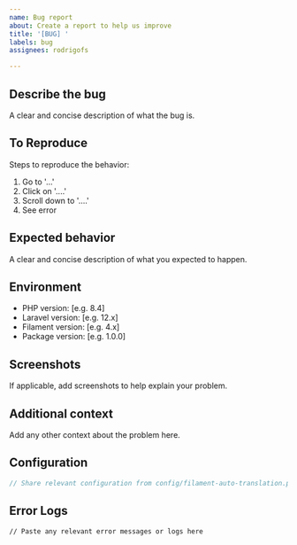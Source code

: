 ```yaml
---
name: Bug report
about: Create a report to help us improve
title: '[BUG] '
labels: bug
assignees: rodrigofs

---
```


## Describe the bug
A clear and concise description of what the bug is.

## To Reproduce
Steps to reproduce the behavior:
1. Go to '...'
2. Click on '....'
3. Scroll down to '....'
4. See error

## Expected behavior
A clear and concise description of what you expected to happen.

## Environment
- PHP version: [e.g. 8.4]
- Laravel version: [e.g. 12.x]
- Filament version: [e.g. 4.x]
- Package version: [e.g. 1.0.0]

## Screenshots
If applicable, add screenshots to help explain your problem.

## Additional context
Add any other context about the problem here.

## Configuration
```php
// Share relevant configuration from config/filament-auto-translation.php
```

## Error Logs
```
// Paste any relevant error messages or logs here
```